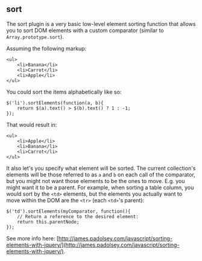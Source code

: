 sort
---

The sort plugin is a very basic low-level element sorting function that allows you to sort DOM elements with a custom comparator (similar to `Array.prototype.sort`).

Assuming the following markup:

    <ul>
        <li>Banana</li>
        <li>Carrot</li>
        <li>Apple</li>
    </ul>
    
You could sort the items alphabetically like so:

    $('li').sortElements(function(a, b){
        return $(a).text() > $(b).text() ? 1 : -1;
    });
    
That would result in:

    <ul>
        <li>Apple</li>
        <li>Banana</li>
        <li>Carrot</li>
    </ul>

It also let's you specify what element will be sorted. The current collection's elements will be those referred to as `a` and `b` on each call of the comparator, but you might not want those elements to be the ones to move. E.g. you might want it to be a parent. For example, when sorting a table column, you would sort by the `<td>` elements, but the elements you actually want to move within the DOM are the `<tr>` (each `<td>`'s parent):

    $('td').sortElements(myComparator, function(){
        // Return a reference to the desired element:
        return this.parentNode;
    });
    
See more info here: [http://james.padolsey.com/javascript/sorting-elements-with-jquery/](http://james.padolsey.com/javascript/sorting-elements-with-jquery/).